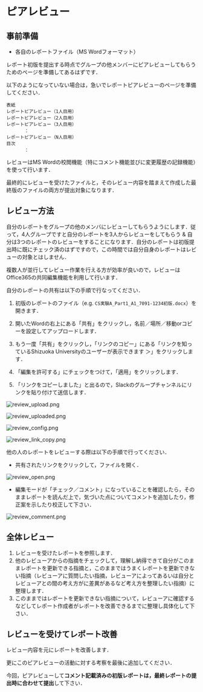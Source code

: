 # ピアレビュー

## 事前準備

-   各自のレポートファイル（MS Wordフォーマット）

レポート初版を提出する時点でグループの他メンバーにピアレビューしてもらうためのページを準備してあるはずです．

以下のようになっていない場合は，急いでレポートピアレビューのページを準備してください．

```
表紙
レポートピアレビュー（1人目用）
レポートピアレビュー（2人目用）
レポートピアレビュー（3人目用）
　　　　：
レポートピアレビュー（N人目用）
目次
　　　　：
```

レビューはMS Wordの校閲機能（特にコメント機能並びに変更履歴の記録機能）を使って行います．

最終的にレビューを受けたファイルと，そのレビュー内容を踏まえて作成した最終版のファイルの両方が提出対象になります．

## レビュー方法

自分のレポートをグループの他のメンバにレビューしてもらうようにします．従って，4人グループですと自分のレポートを3人からレビューをしてもらう & 自分は3つのレポートのレビューをすることになります．自分のレポートは初版提出時に既にチェック済のはずですので，この時間では自分自身のレポートはレビューの対象とはしません．

複数人が並行してレビュー作業を行える方が効率が良いので，レビューはOffice365の共同編集機能を利用して行います．

自分のレポートの共有は以下の手順で行なってください．

1. 初版のレポートのファイル（e.g. `CS実験A_Part1_A1_7091-1234初版.docx`）を開きます．

2. 開いたWordの右上にある「共有」をクリックし，名前／場所／移動orコピーを設定してアップロードします．

3. もう一度「共有」をクリックし，「リンクのコピー」にある「リンクを知っているShizuoka Universityのユーザーが表示できます ＞」をクリックします．

4. 「編集を許可する」にチェックをつけて，「適用」をクリックします．

5. 「リンクをコピーしました」と出るので，Slackのグループチャンネルにリンクを貼り付けて送信します．

![review_upload.png](../../images/report/peer_review/review_upload.png)

![review_uploaded.png](../../images/report/peer_review/review_uploaded.png)

![review_config.png](../../images/report/peer_review/review_config.png)

![review_link_copy.png](../../images/report/peer_review/review_link_copy.png)

他の人のレポートをレビューする際は以下の手順で行ってください．

- 共有されたリンクをクリックして，ファイルを開く．

![review_open.png](../../images/report/peer_review/review_open.png)

- 編集モードが「チェック／コメント」になっていることを確認したら，そのままレポートを読んだ上で，気づいた点についてコメントを追加したり，修正案を示したり校正して下さい．

![review_comment.png](../../images/report/peer_review/review_comment.png)

## 全体レビュー

1.  レビューを受けたレポートを参照します．
2.  他のレビューアからの指摘をチェックして，理解し納得できて自分がこのままレポートを更新できる指摘と，このままではうまくレポートを更新できない指摘（レビューアに質問したい指摘，レビューアによってあるいは自分とレビューアとの間の考え方がに差異があるなど考え方を整理したい指摘）に整理します．
3.  このままではレポートを更新できない指摘について，レビューアに確認するなどしてレポート作成者がレポートを改善できるまでに整理し具体化して下さい．

## レビューを受けてレポート改善

レビュー内容を元にレポートを改善します．

更にこのピアレビューの活動に対する考察を最後に追加してください．

今回，ピアレビューして**コメント記載済みの初版レポートは，最終レポートの提出時に合わせて提出**して下さい．